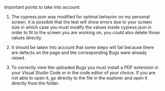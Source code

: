 Important points to take into account:

1. The cypress.json was modified for optimal behavior on my personal screen, it is possible that the test will show errors due to your screen size in which case you must modify the values ​​inside cypress.json in order to fit to the screen you are working on, you could also delete those values ​​directly.

2. It should be taken into account that some steps will fail because there are defects on the page and the corresponding Bugs were already raised.

3. To correctly view the uploaded Bugs you must install a PDF extension in your Visual Studio Code or in the code editor of your choice. If you are not able to open it, go directly to the file in the explorer and open it directly from the folder.
